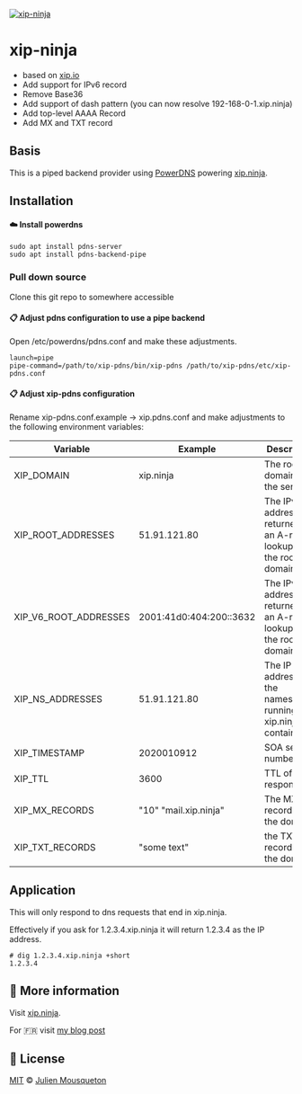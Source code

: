 [![xip-ninja](https://raw.githubusercontent.com/JMousqueton/xip.ninja/master/logo-xip-ninja.png)](#)

# xip-ninja

- based on [xip.io](https://github.com/basecamp/xip-pdns)
- Add support for IPv6 record 
- Remove Base36  
- Add support of dash pattern (you can now resolve 192-168-0-1.xip.ninja)
- Add top-level AAAA Record 
- Add MX and TXT record 

## Basis
This is a piped backend provider using [PowerDNS](http://powerdns.com/) powering [xip.ninja](https://xip.ninja/).

## Installation

#### :cloud: Install powerdns
```
sudo apt install pdns-server
sudo apt install pdns-backend-pipe
```
### Pull down source
Clone this git repo to somewhere accessible

#### :clipboard: Adjust pdns configuration to use a pipe backend
Open /etc/powerdns/pdns.conf and make these adjustments.

```
launch=pipe
pipe-command=/path/to/xip-pdns/bin/xip-pdns /path/to/xip-pdns/etc/xip-pdns.conf
```

#### :clipboard: Adjust xip-pdns configuration 
Rename xip-pdns.conf.example → xip.pdns.conf and make adjustments to the following environment variables:

| Variable | Example | Description |
| --- | --- | --- |
| XIP_DOMAIN | xip.ninja | The root domain of the service |
| XIP_ROOT_ADDRESSES | 51.91.121.80 | The IPv4 addresses returned by an A-record lookup for the root domain |
| XIP_V6_ROOT_ADDRESSES | 2001:41d0:404:200::3632 | The IPv6 addresses returned by an A-record lookup for the root domain |
| XIP_NS_ADDRESSES | 51.91.121.80 | The IP addresses of the nameservers running the xip.ninja container |
| XIP_TIMESTAMP | 2020010912 | SOA serial number |
| XIP_TTL | 3600 | TTL of all responses |
| XIP_MX_RECORDS | "10" "mail.xip.ninja" | The MX records for the domain | 
| XIP_TXT_RECORDS | "some text" | the TXT records for the domain |

## Application
This will only respond to dns requests that end in xip.ninja.

Effectively if you ask for 1.2.3.4.xip.ninja it will return 1.2.3.4 as the IP address. 

```console
# dig 1.2.3.4.xip.ninja +short
1.2.3.4
```

## :memo: More information 

Visit [xip.ninja](https://xip.ninja/). 

For 🇫🇷 visit [my blog post](https://www.julienmousqueton.fr/un-enregistrement-dns-sans-nom-de-domaine) 

## :scroll: License

[MIT][license] © [Julien Mousqueton][website]

[license]: https://github.com/JMousqueton/xip.ninja/blob/master/LICENSE
[website]: https://www.julienmousqueton.fr
